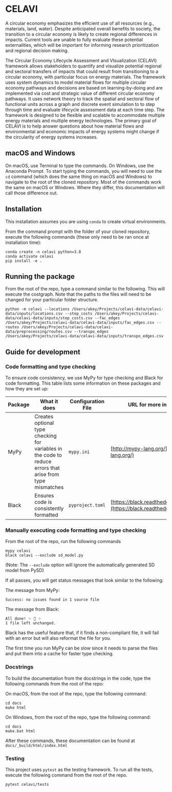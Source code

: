 # CELAVI
A circular economy emphasizes the efficient use of all resources (e.g., materials, land, water). Despite anticipated overall benefits to society, the transition to a circular economy is likely to create regional differences in impacts. Current tools are unable to fully evaluate these potential externalities, which will be important for informing research prioritization and regional decision making. 

The Circular Economy Lifecycle Assessment and VIsualization (CELAVI) framework allows stakeholders to quantify and visualize potential regional and sectoral transfers of impacts that could result from transitioning to a circular economy, with particular focus on energy materials. The framework uses system dynamics to model material flows for multiple circular economy pathways and decisions are based on learning-by-doing and are implemented via cost and strategic value of different circular economy pathways. It uses network theory to track the spatial and sectoral flow of functional units across a graph and discrete event simulation to to step through time and evaluate lifecycle assessment data at each time step. The framework is designed to be flexible and scalable to accommodate multiple energy materials and multiple energy technologies. The primary goal of CELAVI is to help answer questions about how material flows and environmental and economic impacts of energy systems might change if the circularity of energy systems increases. 

## macOS and Windows

On macOS, use Terminal to type the commands. On Windows, use the Anaconda Prompt. To start typing the commands, you will need to use the `cd` command (which does the same thing on macOS and Windows) to navigate to the root of the cloned repository. Most of the commands work the same on macOS or Windows. Where they differ, this documentation will call those difference out.

## Installation

This installation assumes you are using `conda` to create virtual environments.

From the command prompt with the folder of your cloned repository, execute the following commands (these only need to be ran once at installation time):

```
conda create -n celavi python=3.8
conda activate celavi
pip install -e .
```

## Running the package

From the root of the repo, type a command similar to the following. This will execute the costgraph. Note that the paths to the files will need to be changed for your particular folder structure.

```
python -m celavi --locations /Users/akey/Projects/celavi-data/celavi-data/inputs/locations.csv --step_costs /Users/akey/Projects/celavi-data/celavi-data/inputs/step_costs.csv --fac_edges /Users/akey/Projects/celavi-data/celavi-data/inputs/fac_edges.csv --routes /Users/akey/Projects/celavi-data/celavi-data/preprocessing/routes.csv --transpo_edges /Users/akey/Projects/celavi-data/celavi-data/inputs/transpo_edges.csv
```

## Guide for development

### Code formatting and type checking

To ensure code consistency, we use MyPy for type checking and Black for code formatting. This table lists some information on these packages and how they are set up:

Package | What it does | Configuration File | URL for more information |
---|---|---|---
MyPy | Creates optional type checking for variables in the code to reduce errors that arise from type mismatches | `mypy.ini` | [http://mypy-lang.org/](http://mypy-lang.org/)
Black | Ensures code is consistently formatted | `pyproject.toml` | [https://black.readthedocs.io/en/stable/](https://black.readthedocs.io/en/stable/)

### Manually executing code formatting and type checking

From the root of the repo, run the following commands

```
mypy celavi
black celavi --exclude sd_model.py
```

(Note: The `--exclude` option will ignore the automatically generated SD model from PySD)

If all passes, you will get status messages that look similar to the following:

The message from MyPy:

```
Success: no issues found in 1 source file
```

The message from Black:

```
All done! ✨ 🍰 ✨
1 file left unchanged.
```

Black has the useful feature that, if it finds a non-compliant file, it will fail with an error but will also reformat the file for you.

The first time you run MyPy can be slow since it needs to parse the files and put them into a cache for faster type checking.

### Docstrings

To build the documentation from the docstrings in the code, type the following commands from the root of the repo:

On macOS, from the root of the repo, type the following command:

``` 
cd docs
make html
```

On Windows, from the root of the repo, type the following command:

``` 
cd docs
make.bat html
```

After these commands, these documentation can be found at `docs/_build/html/index.html`

### Testing

This project uses `pytest` as the testing framework. To run all the tests, execute the following command from the root of the repo.

``` 
pytest celavi/tests
```
